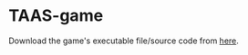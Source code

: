 # TAAS-game
Download the game's executable file/source code from [here](https://github.com/Thapar-Amateur-Astronomers-Society/TAAS-game/releases/latest).
